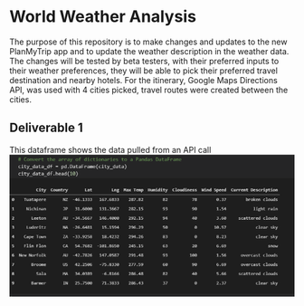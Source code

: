 # World Weather Analysis

The purpose of this repository is to make changes and updates to the new PlanMyTrip app and to update the weather description in the weather data.  The changes will be tested by beta testers, with their preferred inputs to their weather preferences, they will be able to pick their preferred travel destination and nearby hotels.   For the itinerary, Google Maps Directions API, was used with 4 cities picked, travel routes were created between the cities.    

## Deliverable 1 

This dataframe shows the data pulled from an API call 
![](weather_data/dataframe.PNG)
